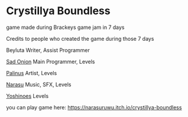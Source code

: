 # Crystillya Boundless
game made during Brackeys game jam in 7 days
 
Credits to people who created the game during those 7 days

Beyluta
Writer, Assist Programmer

[Sad Onion](https://sadonion.github.io/PortfolioBWA/)
Main Programmer, Levels

[Palinus](https://palinus.graphics/)
Artist, Levels

[Narasu](https://soundcloud.com/narasuruwu)
Music, SFX, Levels

[Yoshinoes](https://yoshi.moe/)
Levels

you can play game here: https://narasuruwu.itch.io/crystillya-boundless
